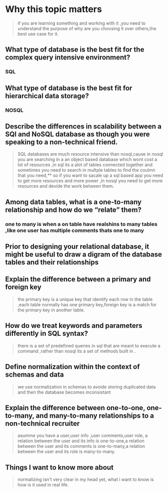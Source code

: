 # Why this topic matters

>if you are learning something and working with it ,you need to understand the purpose of why are you choosing it over others,the best use case for it.

## What type of database is the best fit for the complex query intensive environment?

### SQL

## What type of database is the best fit for hierarchical data storage?

### NOSQL

## Describe the differences in scalability between a SQl and NoSQL database as though you were speaking to a non-technical friend.

>SQL databases are much resource intensive than nosql,cause in nosql you are searching in a an object based database which wont cost a lot of resources ,in sql its a alot of tables connected together and sometimes you need to search in multple tables to find the coulmn that you need,** so if you want to sacale up a sql based app you need to get more resources and more power ,in nosql you need to get more resources and devide the work between them.

## Among data tables, what is a one-to-many relationship and how do we “relate” them?

### one to many is when a on table have realshins to  many tables ,like one user has multiple comments thats one to many

## Prior to designing your relational database, it might be useful to draw a digram of  the database tables and their relationships

## Explain the difference between a primary and foreign key

> the primary key is a unique key that identify each row in the table ,each table normally has one primary key,foreign key is a match for the primary key in another table.

## How do we treat keywords and parameters differently in SQL syntax?

>there is a set of predefined queries in sql that are meant to execute a command ,rather than nosql its a set of methods built in .

## Define normalization within the context of schemas and data

>we use normalization in schemas to avoide storing duplicated data and then the database becomes inconsistant

## Explain the difference between one-to-one, one-to-many, and many-to-many relationships to a non-technical recruiter

>asumme you have a user,user info ,user comments,user role, a relation between the user and its info is one-to-one,a relation between the user and its comments is one-to-many,a relation between the user and its role is many-to-many.

## Things I want to know more about

> normalizing isn't very clear in my head yet, what i want to know is how is it used in real life.
